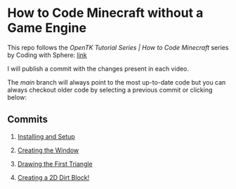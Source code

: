 # How to Code Minecraft without a Game Engine

This repo follows the *OpenTK Tutorial Series | How to Code Minecraft* series by Coding with Sphere: [link](https://www.youtube.com/playlist?list=PLvN4CrYN-8i6fPOfPgS8YsoncOYZql9p8)

I will publish a commit with the changes present in each video. 

The *main* branch will always point to the most up-to-date code but you can always checkout older code by selecting a previous commit or clicking below:

## Commits

1. [Installing and Setup](https://github.com/LeJawa/MinecraftCloneOpenTkTutorial/tree/bad87c643ef98c1bfa3176b2a01670eae91ea661)

1. [Creating the Window](https://github.com/LeJawa/MinecraftCloneOpenTkTutorial/tree/a5294e4f30fddeb5f8618f6cdfe297becc004516)

1. [Drawing the First Triangle](https://github.com/LeJawa/MinecraftCloneOpenTkTutorial/tree/7bed36695bf0e4d8a55d1c0c1426fc83a410265e)

1. [Creating a 2D Dirt Block!](https://github.com/LeJawa/MinecraftCloneOpenTkTutorial/tree/1deb412791ffdb6092c8ca1c8ce3c85775df2a85)
